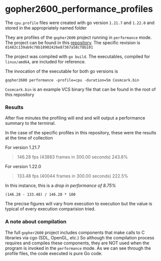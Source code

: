 # gopher2600_performance_profiles

The `cpu.profile` files were created with go version `1.21.7` and `1.22.0` and
stored in the appropriately named folder

They are profiles of the `gopher2600` project running in `performance` mode. The
project can be found in this [repository](https://github.com/JetSetIlly/Gopher2600).
The specific revision is `d1482c139ab9c78b18902426e87367a58cf8b101`

The project was compiled with `go build`. The executables, compiled for
`linux/amd64`, are included for reference.

The invocation of the executable for both go versions is

```
gopher2600 performance -profile=cpu -duration=5m Cosmcark.bin
```

`Cosmcark.bin` is an example VCS binary file that can be found in the
root of this repository

### Results

After five minutes the profiling will end and will output a performance summary
to the terminal.

In the case of the specific profiles in this repository, these were the results
at the time of collection

For version 1.21.7

> 146.28 fps (43883 frames in 300.00 seconds) 243.8%

For version 1.22.0

> 133.48 fps (40044 frames in 300.00 seconds) 222.5%

In this instance, this is a *drop in performance of 8.75%*

`(146.28 - 133.48) / 146.28 * 100`

The precise figures will vary from execution to execution but the value is
typical of every execution comparision tried. 

### A note about compilation

The full `gopher2600` project includes components that make calls to C libraries
via cgo (SDL, OpenGL, etc.) So although the compilation process requires and
compiles these components, they are NOT used when the program is invoked in the
`performance` mode. As we can see through the profile files, the code executed
is pure Go code.
